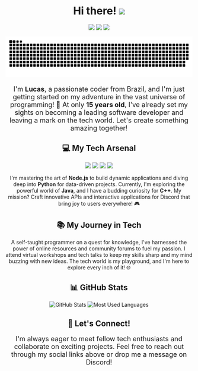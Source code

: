 <h1 align="center">Hi there! <img src="https://images-ext-2.discordapp.net/external/zXfi4pbNQnDyPEIwL0SI1SDa1en5JprLMu8g7snfcpk/https/cdn.discordapp.com/emojis/1070539611870347284.png" width="30px"></h1>

<p align="center">
  <a href="https://discord.com/users/1036018691562803260"><img src="https://img.shields.io/badge/-Discord-7289DA?style=flat-square&logo=discord&logoColor=white&link=https://discord.com/users/1036018691562803260"></a>
  <a href="https://www.instagram.com/emptydev/"><img src="https://img.shields.io/badge/-Instagram-E4405F?style=flat-square&logo=instagram&logoColor=white&link=https://www.instagram.com/emptydev/"></a>
  <a href="https://github.com/emptydev1"><img src="https://img.shields.io/badge/-GitHub-181717?style=flat-square&logo=github&logoColor=white&link=https://github.com/emptydev1"></a>
</p>

<img src="https://github.com/bimashazaman/Github-snake-SVG/blob/master/snake.svg"/>

<p align="center" style="font-size: 18px;">
  I'm <strong>Lucas</strong>, a passionate coder from Brazil, and I'm just getting started on my adventure in the vast universe of programming! 🚀 At only <strong>15 years old</strong>, I've already set my sights on becoming a leading software developer and leaving a mark on the tech world. Let's create something amazing together!
</p>

<h2 align="center">💻 My Tech Arsenal</h2>

<p align="center">
  <img src="https://img.shields.io/badge/-Node.js-339933?style=flat-square&logo=Node.js&logoColor=white">
  <img src="https://img.shields.io/badge/-Python-3776AB?style=flat-square&logo=Python&logoColor=white">
  <img src="https://img.shields.io/badge/-Java-007396?style=flat-square&logo=Java&logoColor=white">
  <img src="https://img.shields.io/badge/-C++-00599C?style=flat-square&logo=C%2B%2B&logoColor=white">
</p>

<p align="center" style="max-width: 800px; margin: 0 auto;">
  I'm mastering the art of <strong>Node.js</strong> to build dynamic applications and diving deep into <strong>Python</strong> for data-driven projects. Currently, I'm exploring the powerful world of <strong>Java</strong>, and I have a budding curiosity for <strong>C++</strong>. My mission? Craft innovative APIs and interactive applications for Discord that bring joy to users everywhere! 🎮
</p>

<h2 align="center">📚 My Journey in Tech</h2>

<p align="center" style="max-width: 800px; margin: 0 auto;">
  A self-taught programmer on a quest for knowledge, I've harnessed the power of online resources and community forums to fuel my passion. I attend virtual workshops and tech talks to keep my skills sharp and my mind buzzing with new ideas. The tech world is my playground, and I'm here to explore every inch of it! 🌐
</p>

<h2 align="center">📊 GitHub Stats</h2>

<p align="center">
  <img src="https://github-readme-stats.vercel.app/api?username=emptydev1&show_icons=true&count_private=true&include_all_commits=true&theme=github_dark&hide_border=true" alt="GitHub Stats" />
  <img src="https://github-readme-stats.vercel.app/api/top-langs/?username=emptydev1&layout=compact&show_icons=true&theme=github_dark&hide_border=true" alt="Most Used Languages" />
</p>

<h2 align="center">🌟 Let's Connect!</h2>

<p align="center" style="font-size: 18px;">
  I'm always eager to meet fellow tech enthusiasts and collaborate on exciting projects. Feel free to reach out through my social links above or drop me a message on Discord!
</p>